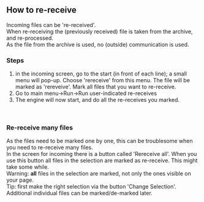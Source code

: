 ## How to re-receive ##
Incoming files can be 're-received'.<br>
When re-receiving the (previously received) file is taken from the archive, and re-processed.<br>
As the file from the archive is used, no (outside) communication is used.<br>

<h3>Steps</h3>
<ol><li>in the incoming screen, go to the start (in front of each line); a small menu will pop-up. Choose 'rereceive' from this menu. The file will be marked as 'rereveive'. Mark all files that you want to re-receive.<br>
</li><li>Go to main menu->Run->Run user-indicated re-receives<br>
</li><li>The engine will now start, and do all the re-receives you marked.</li></ol>

<br>
<h3>Re-receive many files</h3>
As the files need to be marked one by one, this can be troublesome when you need to re-receive many files.<br>
In the screen for incoming there is a button called 'Rereceive all'. When you use this button all files in the selection are marked as re-receive. This might take some while.<br>
Warning: <b>all</b> files in the selection are marked, not only the ones visible on your page.<br>
Tip: first make the right selection via the button 'Change Selection'. Additional individual files can be marked/de-marked later.<br>
